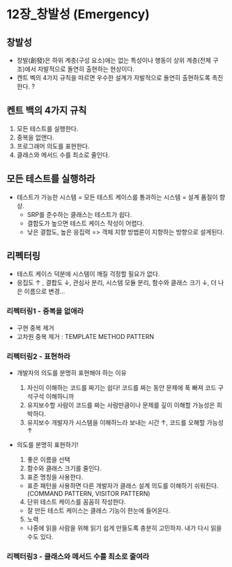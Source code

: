 # 12장_창발성 (Emergency)

## 창발성 
- 창발(創發)은 하위 계층(구성 요소)에는 없는 특성이나 행동이 상위 계층(전체 구조)에서 자발적으로 돌연히 출현하는 현상이다. 
- 켄트 벡의 4가지 규칙을 따르면 우수한 설계가 자발적으로 돌연히 출현하도록 촉진한다. ?

## 켄트 백의 4가지 규칙
1. 모든 테스트를 실행한다.
2. 중복을 없앤다.
3. 프로그래머 의도를 표현한다.
4. 클래스와 메서드 수를 최소로 줄인다.

## 모든 테스트를 실행하라
- 테스트가 가능한 시스템 = 모든 테스트 케이스를 통과하는 시스템 = 설계 품질이 향상.
  - SRP를 준수하는 클래스는 테스트가 쉽다.
  - 결합도가 높으면 테스트 케이스 작성이 어렵다.
  - 낮은 결합도, 높은 응집력 => 객체 지향 방법론이 지향하는 방향으로 설계된다.
  
## 리펙터링
  - 테스트 케이스 덕분에 시스템이 깨질 걱정할 필요가 없다.
  - 응집도 ↑ , 결합도 ↓, 관심사 분리, 시스템 모듈 분리, 함수와 클래스 크기 ↓, 더 나은 이름으로 변경...
  
### 리펙터링1 - 중복을 없애라
  - 구현 중복 제거
  - 고차원 중복 제거 : TEMPLATE METHOD PATTERN
    
### 리펙터링2 - 표현하라
  - 개발자의 의도를 분명히 표현해야 하는 이유
    1. 자신이 이해하는 코드를 짜기는 쉽다! 코드를 짜는 동안 문제에 푹 빠져 코드 구석구석 이해하니까
    2. 유지보수할 사람이 코드를 짜는 사람만큼이나 문제를 깊이 이해할 가능성은 희박하다.
    3. 유지보수 개발자가 시스템을 이해하느라 보내는 시간 ↑, 코드를 오해할 가능성 ↑

  - 의도를 분명히 표현하기!
    1. 좋은 이름을 선택
    2. 함수와 클래스 크기를 줄인다.
    3. 표준 명칭을 사용한다.
      - 표준 패턴을 사용하면 다른 개발자가 클래스 설계 의도를 이해하기 쉬워진다. (COMMAND PATTERN, VISITOR PATTERN)
    4. 단위 테스트 케이스를 꼼꼼히 작성한다.
      - 잘 만든 테스트 케이스는 클래스 기능이 한눈에 들어온다.
    5. 노력
      - 나중에 읽을 사람을 위해 읽기 쉽게 만들도록 충분히 고민하자. 내가 다시 읽을 수도 있다.
      
### 리펙터링3 - 클래스와 메서드 수를 최소로 줄여라
